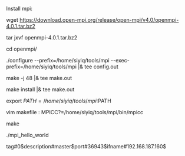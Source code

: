 Install mpi:

wget https://download.open-mpi.org/release/open-mpi/v4.0/openmpi-4.0.1.tar.bz2

tar jxvf openmpi-4.0.1.tar.bz2

cd openmpi/

./configure --prefix=/home/siyiq/tools/mpi --exec-prefix=/home/siyiq/tools/mpi |& tee config.out

make -j 48 |& tee make.out

make install |& tee make.out

export $PATH=/home/siyiq/tools/mpi:$PATH

vim makefile : MPICC?=/home/siyiq/tools/mpi/bin/mpicc

make

./mpi_hello_world

tag#0$description#master$port#36943$ifname#192.168.187.160$











